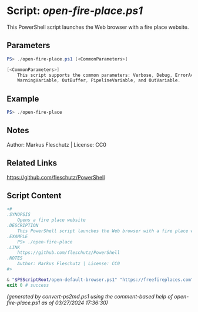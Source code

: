 Script: *open-fire-place.ps1*
========================

This PowerShell script launches the Web browser with a fire place website.

Parameters
----------
```powershell
PS> ./open-fire-place.ps1 [<CommonParameters>]

[<CommonParameters>]
    This script supports the common parameters: Verbose, Debug, ErrorAction, ErrorVariable, WarningAction, 
    WarningVariable, OutBuffer, PipelineVariable, and OutVariable.
```

Example
-------
```powershell
PS> ./open-fire-place

```

Notes
-----
Author: Markus Fleschutz | License: CC0

Related Links
-------------
https://github.com/fleschutz/PowerShell

Script Content
--------------
```powershell
<#
.SYNOPSIS
	Opens a fire place website
.DESCRIPTION
	This PowerShell script launches the Web browser with a fire place website.
.EXAMPLE
	PS> ./open-fire-place
.LINK
	https://github.com/fleschutz/PowerShell
.NOTES
	Author: Markus Fleschutz | License: CC0
#>

& "$PSScriptRoot/open-default-browser.ps1" "https://freefireplaces.com"
exit 0 # success
```

*(generated by convert-ps2md.ps1 using the comment-based help of open-fire-place.ps1 as of 03/27/2024 17:36:30)*
